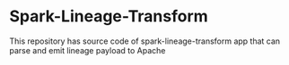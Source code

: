 # Spark-Lineage-Transform
This repository has source code of spark-lineage-transform app that can parse and emit lineage payload to Apache 
